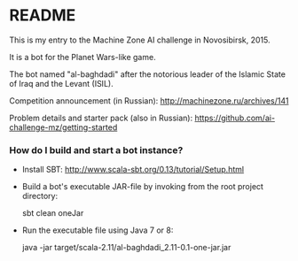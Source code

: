 # README #

This is my entry to the Machine Zone AI challenge in Novosibirsk, 2015.

It is a bot for the Planet Wars-like game.

The bot named "al-baghdadi" after the notorious leader of the Islamic State of Iraq and the Levant (ISIL).

Competition announcement (in Russian): http://machinezone.ru/archives/141

Problem details and starter pack (also in Russian): https://github.com/ai-challenge-mz/getting-started

### How do I build and start a bot instance? ###

* Install SBT: http://www.scala-sbt.org/0.13/tutorial/Setup.html
* Build a bot's executable JAR-file by invoking from the root project directory:
 
  sbt clean oneJar

* Run the executable file using Java 7 or 8:
  
  java -jar target/scala-2.11/al-baghdadi_2.11-0.1-one-jar.jar
